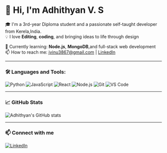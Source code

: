 # 👋 Hi, I'm Adhithyan V. S

🎓 I'm a 3rd-year Diploma student and a passionate self-taught developer from Kerela,India.  
💡 I love **Editing**, **coding**, and bringing ideas to life through design 

🌱 Currently learning: **Node.js**, **MongoDB**,and full-stack web development  
📫 How to reach me: jvinu3867@gmail.com | [LinkedIn](https://www.linkedin.com/in/your-profile)

---

### 🛠️ Languages and Tools:

![Python](https://img.shields.io/badge/Python-3776AB?style=flat&logo=python&logoColor=white)
![JavaScript](https://img.shields.io/badge/JavaScript-F7DF1E?style=flat&logo=javascript&logoColor=black)
![React](https://img.shields.io/badge/React-20232A?style=flat&logo=react&logoColor=61DAFB)
![Node.js](https://img.shields.io/badge/Node.js-339933?style=flat&logo=node.js&logoColor=white)
![Git](https://img.shields.io/badge/Git-F05032?style=flat&logo=git&logoColor=white)
![VS Code](https://img.shields.io/badge/VSCode-007ACC?style=flat&logo=visual-studio-code&logoColor=white)

---

### 📈 GitHub Stats

![Adhithyan's GitHub stats](https://github-readme-stats.vercel.app/api?username=AdhithyanVS&show_icons=true&theme=tokyonight)

---

### 📫 Connect with me

[![LinkedIn](https://img.shields.io/badge/LinkedIn-blue?logo=linkedin)](https://www.linkedin.com/in/your-profile)  

